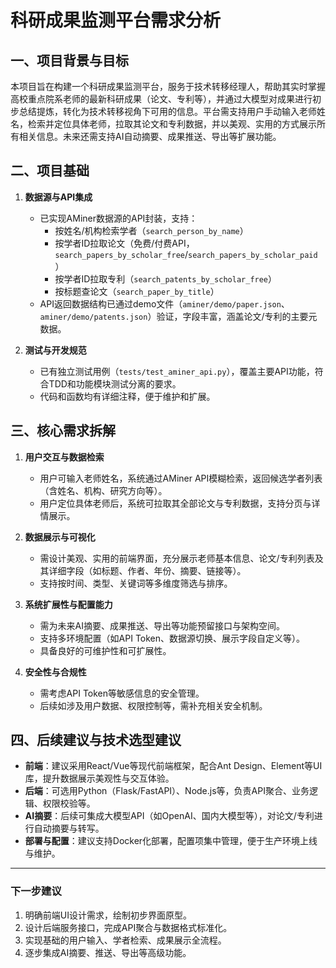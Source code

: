 # 科研成果监测平台需求分析

## 一、项目背景与目标

本项目旨在构建一个科研成果监测平台，服务于技术转移经理人，帮助其实时掌握高校重点院系老师的最新科研成果（论文、专利等），并通过大模型对成果进行初步总结提炼，转化为技术转移视角下可用的信息。平台需支持用户手动输入老师姓名，检索并定位具体老师，拉取其论文和专利数据，并以美观、实用的方式展示所有相关信息。未来还需支持AI自动摘要、成果推送、导出等扩展功能。

## 二、项目基础

1. **数据源与API集成**

   - 已实现AMiner数据源的API封装，支持：
     - 按姓名/机构检索学者（`search_person_by_name`）
     - 按学者ID拉取论文（免费/付费API，`search_papers_by_scholar_free`/`search_papers_by_scholar_paid`）
     - 按学者ID拉取专利（`search_patents_by_scholar_free`）
     - 按标题查论文（`search_paper_by_title`）
   - API返回数据结构已通过demo文件（`aminer/demo/paper.json`、`aminer/demo/patents.json`）验证，字段丰富，涵盖论文/专利的主要元数据。
2. **测试与开发规范**

   - 已有独立测试用例（`tests/test_aminer_api.py`），覆盖主要API功能，符合TDD和功能模块测试分离的要求。
   - 代码和函数均有详细注释，便于维护和扩展。

## 三、核心需求拆解

1. **用户交互与数据检索**

   - 用户可输入老师姓名，系统通过AMiner API模糊检索，返回候选学者列表（含姓名、机构、研究方向等）。
   - 用户定位具体老师后，系统可拉取其全部论文与专利数据，支持分页与详情展示。
2. **数据展示与可视化**

   - 需设计美观、实用的前端界面，充分展示老师基本信息、论文/专利列表及其详细字段（如标题、作者、年份、摘要、链接等）。
   - 支持按时间、类型、关键词等多维度筛选与排序。
3. **系统扩展性与配置能力**

   - 需为未来AI摘要、成果推送、导出等功能预留接口与架构空间。
   - 支持多环境配置（如API Token、数据源切换、展示字段自定义等）。
   - 具备良好的可维护性和可扩展性。
4. **安全性与合规性**

   - 需考虑API Token等敏感信息的安全管理。
   - 后续如涉及用户数据、权限控制等，需补充相关安全机制。

## 四、后续建议与技术选型建议

- **前端**：建议采用React/Vue等现代前端框架，配合Ant Design、Element等UI库，提升数据展示美观性与交互体验。
- **后端**：可选用Python（Flask/FastAPI）、Node.js等，负责API聚合、业务逻辑、权限校验等。
- **AI摘要**：后续可集成大模型API（如OpenAI、国内大模型等），对论文/专利进行自动摘要与转写。
- **部署与配置**：建议支持Docker化部署，配置项集中管理，便于生产环境上线与维护。

---

### 下一步建议

1. 明确前端UI设计需求，绘制初步界面原型。
2. 设计后端服务接口，完成API聚合与数据格式标准化。
3. 实现基础的用户输入、学者检索、成果展示全流程。
4. 逐步集成AI摘要、推送、导出等高级功能。
